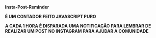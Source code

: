   **Insta-Post-Reminder**

**É UM CONTADOR FEITO JAVASCRIPT PURO**


**A CADA 1 HORA É DISPARADA UMA NOTIFICAÇÃO PARA LEMBRAR DE REALIZAR UM POST NO INSTAGRAM PARA AJUDAR A COMUNIDADE**


